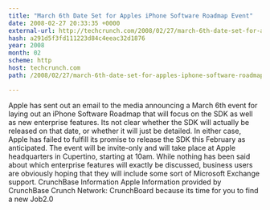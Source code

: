 ```yaml
---
title: "March 6th Date Set for Apples iPhone Software Roadmap Event"
date: 2008-02-27 20:33:35 +0000
external-url: http://techcrunch.com/2008/02/27/march-6th-date-set-for-apples-iphone-software-roadmap-event/
hash: a291d5f3fd111223d84c4eeac32d1876
year: 2008
month: 02
scheme: http
host: techcrunch.com
path: /2008/02/27/march-6th-date-set-for-apples-iphone-software-roadmap-event/

---
```


Apple has sent out an email to the media announcing a March 6th event for laying out an iPhone Software Roadmap that will focus on the SDK as well as new enterprise features.  Its not clear whether the SDK will actually be released on that date, or whether it will just be detailed. In either case, Apple has failed to fulfill its promise to release the SDK this February as anticipated.  The event will be invite-only and will take place at Apple headquarters in Cupertino, starting at 10am.  While nothing has been said about which enterprise features will exactly be discussed, business users are obviously hoping that they will include some sort of Microsoft Exchange support.    CrunchBase Information   Apple  Information provided by CrunchBase   Crunch Network:  CrunchBoard because its time for you to find a new Job2.0
